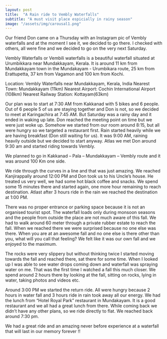 ```yaml
---
layout: post
title:  "A Rain ride to Vembly Waterfalls"
subtitle: "A must visit place espicially in rainy season"
image: "/assets/img/carousal1.png"
---
```

Our friend Don came on a Thursday with an Instagram pic of Vembly waterfalls and at the moment I see it, we decided to go there. I checked with others, all were fine and we decided to go on the very next Saturday.

Vembly Waterfalls or Vembili waterfalls is a beautiful waterfall situated at Urumbikkara near Mundakkayam, Kerala. It is around 11 km from Mundakkayam town in the Mundakayam - Urumbikara route, 25 km from Erattupetta, 37 km from Vagamon and 100 km from Kochi. 

Location: Vembly Waterfalls near Mundakkayam, Kerala, India
Nearest Town: Mundakkayam (11km)
Nearest Airport: Cochin International Airport (108km)
Nearest Railway Station: Kottayam(63km)

Our plan was to start at 7:30 AM from Kakkanad with 5 bikes and 6 people. Out of 6 people 5 of us are staying together and Don is not, so we decided to meet at Karingachira at 7:45 AM. But Saturday was a rainy day and it  ended in waking up late. Don reached the meeting point on time but we were just woke up. Somehow we started from our room around 8:15, but all were hungry so we targeted a restaurant first. Rain started heavily while we are having breakfast (Don still waiting for us). It was 9:00 AM, raining heavily outside but we decided to start anyway. Atlas we met Don around 9:30 am and started riding towards Vembly.

We planned to go in Kakkanad – Pala – Mundakkayam – Vembly route and it was around 100 Km one side.

We ride through the curves in a line and that was just amazing. We reached Kanjirappally around 12:00 PM and Don took us to his Uncle’s house. He treated us very well, we had some hot black coffee and snacks. We spend some 15 minutes there and started again, one more hour remaining to reach destination. Atlast after 3 hours ride in the rain we reached the destination at 1:00 PM. 

There was no proper entrance or parking space because it is not an organised tourist spot. The waterfall loads only during monsoon seasons and the people from outside the place are not much aware of this fall. We had to walk around 60 meter through a private rubber estate to reach the fall. When we reached there we were surprised because no one else was there. When you are at an awesome fall and no one else is there other than you, what will you call that feeling? We felt like it was our own fall and we enjoyed to the maximum. 

The rocks were very slippery but without thinking twice I started moving towards the fall and reached there, sat there for some time. When I looked up I was able to see water drops coming down and waterfall was spraying water on me. That was the first time I watched a fall this much closer. We spend around 2 hours there by looking at the fall, sitting on rocks, lying in water, taking photos and videos etc. 

Around 3:00 PM we started the return ride. All were hungry because 2 hours in water fall and 3 hours ride in rain took away all our energy. We had the lunch from “Hotel Royal Park” restaurant in Mundakayam. It is a good restaurant and we all had a great lunch from there. While coming back we didn’t have any other plans, so we ride directly to flat. We reached back around 7:30 pm.

We had a great ride and an amazing never before experience at a waterfall that will last in our memory forever !!


[jekyll-docs]: https://jekyllrb.com/docs/home
[jekyll-gh]:   https://github.com/jekyll/jekyll
[jekyll-talk]: https://talk.jekyllrb.com//